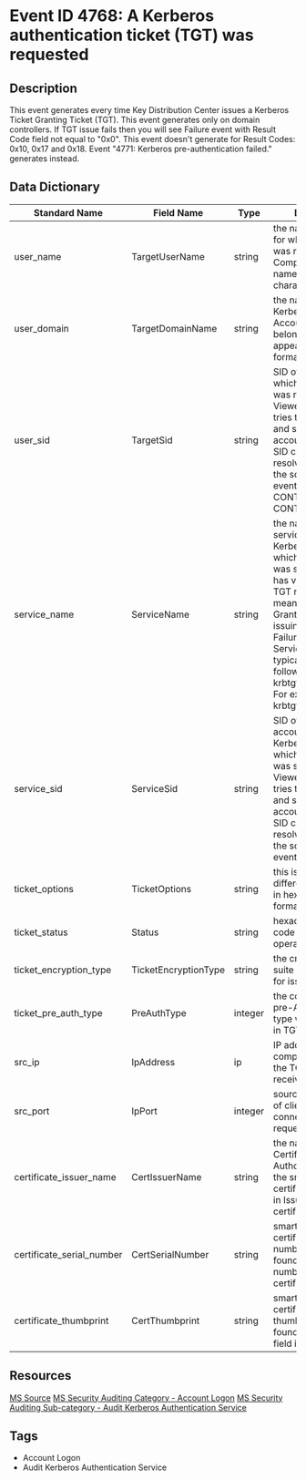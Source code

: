 # Event ID 4768: A Kerberos authentication ticket (TGT) was requested

## Description
This event generates every time Key Distribution Center issues a Kerberos Ticket Granting Ticket (TGT). This event generates only on domain controllers. If TGT issue fails then you will see Failure event with Result Code field not equal to "0x0". This event doesn't generate for Result Codes: 0x10, 0x17 and 0x18. Event "4771: Kerberos pre-authentication failed." generates instead.

## Data Dictionary
|Standard Name|Field Name|Type|Description|Sample Value|
|---|---|---|---|---|
|user_name|TargetUserName|string|the name of account, for which (TGT) ticket was requested. Computer account name ends with $ character.|dadmin|
|user_domain|TargetDomainName|string|the name of the Kerberos Realm that Account Name belongs to. This can appear in a variety of formats|CONTOSO.LOCAL|
|user_sid|TargetSid|string|SID of account for which (TGT) ticket was requested. Event Viewer automatically tries to resolve SIDs and show the account name. If the SID cannot be resolved, you will see the source data in the event. For example: CONTOSO\dadmin or CONTOSO\WIN81$.|S-1-5-21-3457937927-2839227994-823803824-1104|
|service_name|ServiceName|string|the name of the service in the Kerberos Realm to which TGT request was sent. Typically has value "krbtgt" for TGT requests, which means Ticket Granting Ticket issuing service. For Failure events Service Name typically has the following format: krbtgt/REALM_NAME. For example: krbtgt/CONTOSO.|krbtgt|
|service_sid|ServiceSid|string|SID of the service account in the Kerberos Realm to which TGT request was sent. Event Viewer automatically tries to resolve SIDs and show the account name. If the SID cannot be resolved, you will see the source data in the event.|S-1-5-21-3457937927-2839227994-823803824-502|
|ticket_options|TicketOptions|string|this is a set of different ticket flags in hexadecimal format.|0x40810010|
|ticket_status|Status|string|hexadecimal result code of TGT issue operation.|0x0|
|ticket_encryption_type|TicketEncryptionType|string|the cryptographic suite that was used for issued TGT|0x12|
|ticket_pre_auth_type|PreAuthType|integer|the code number of pre-Authentication type which was used in TGT request.|15|
|src_ip|IpAddress|ip|IP address of the computer from which the TGT request was received|::ffff:10.0.0.12|
|src_port|IpPort|integer|source port number of client network connection (TGT request connection).|49273|
|certificate_issuer_name|CertIssuerName|string|the name of the Certification Authority that issued the smart card certificate. Populated in Issued by field in certificate.|contoso-DC01-CA-1|
|certificate_serial_number|CertSerialNumber|string|smart card certificate's serial number. Can be found in Serial number field in the certificate.|1D0000000D292FBE3C6CDDAFA200020000000D|
|certificate_thumbprint|CertThumbprint|string|smart card certificate's thumbprint. Can be found in Thumbprint field in the certificate.|564DFAEE99C71D62ABC553E695BD8DBC46669413|

## Resources
[MS Source](https://github.com/MicrosoftDocs/windows-itpro-docs/blob/master/windows/security/threat-protection/auditing/event-4768.md)
[MS Security Auditing Category - Account Logon](https://docs.microsoft.com/en-us/windows/security/threat-protection/auditing/advanced-security-audit-policy-settings#account-logon)
[MS Security Auditing Sub-category - Audit Kerberos Authentication Service](https://github.com/MicrosoftDocs/windows-itpro-docs/tree/master/windows/security/threat-protection/auditing/audit-kerberos-authentication-service.md)

## Tags
* Account Logon
* Audit Kerberos Authentication Service